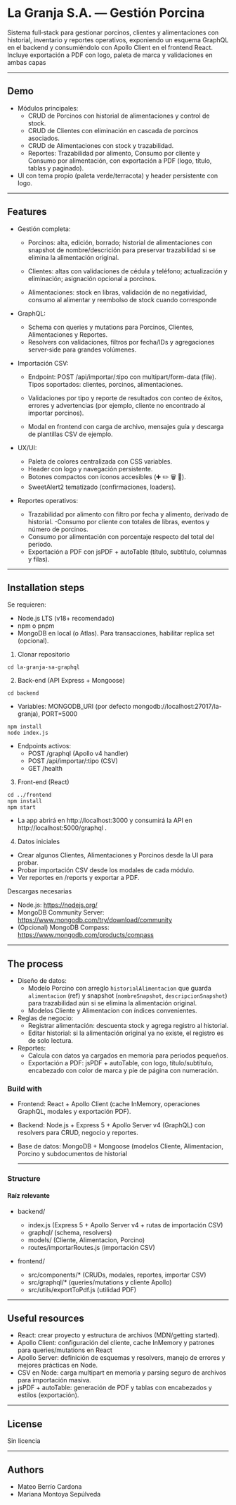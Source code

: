 # La Granja S.A. — Gestión Porcina

Sistema full‑stack para gestionar porcinos, clientes y alimentaciones con historial, inventario y reportes operativos, exponiendo un esquema GraphQL en el backend y consumiéndolo con Apollo Client en el frontend React. Incluye exportación a PDF con logo, paleta de marca y validaciones en ambas capas

---

## Demo
- Módulos principales:
  - CRUD de Porcinos con historial de alimentaciones y control de stock.
  - CRUD de Clientes con eliminación en cascada de porcinos asociados.
  - CRUD de Alimentaciones con stock y trazabilidad.
  - Reportes: Trazabilidad por alimento, Consumo por cliente y Consumo por alimentación, con exportación a PDF (logo, título, tablas y paginado).
- UI con tema propio (paleta verde/terracota) y header persistente con logo.

---

## Features
- Gestión completa:
  - Porcinos: alta, edición, borrado; historial de alimentaciones con snapshot de nombre/descrición para preservar trazabilidad si se elimina la alimentación original.

  - Clientes: altas con validaciones de cédula y teléfono; actualización y eliminación; asignación opcional a porcinos.

  - Alimentaciones: stock en libras, validación de no negatividad, consumo al alimentar y reembolso de stock cuando corresponde
- GraphQL:
  - Schema con queries y mutations para Porcinos, Clientes, Alimentaciones y Reportes.
  - Resolvers con validaciones, filtros por fecha/IDs y agregaciones server‑side para grandes volúmenes.
- Importación CSV:

  - Endpoint: POST /api/importar/:tipo con multipart/form-data (file). Tipos soportados: clientes, porcinos, alimentaciones.

  - Validaciones por tipo y reporte de resultados con conteo de éxitos, errores y advertencias (por ejemplo, cliente no encontrado al importar porcinos).

  - Modal en frontend con carga de archivo, mensajes guía y descarga de plantillas CSV de ejemplo.
- UX/UI:
  - Paleta de colores centralizada con CSS variables.
  - Header con logo y navegación persistente.
  - Botones compactos con iconos accesibles (➕ ✏️ 🗑️ 📜).
  - SweetAlert2 tematizado (confirmaciones, loaders).
- Reportes operativos:
  - Trazabilidad por alimento con filtro por fecha y alimento, derivado de historial.
  -Consumo por cliente con totales de libras, eventos y número de porcinos.
  - Consumo por alimentación con porcentaje respecto del total del período.
  - Exportación a PDF con jsPDF + autoTable (título, subtítulo, columnas y filas).

---

## Installation steps
Se requieren:
- Node.js LTS (v18+ recomendado)
- npm o pnpm
- MongoDB en local (o Atlas). Para transacciones, habilitar replica set (opcional).

1) Clonar repositorio
```
cd la-granja-sa-graphql
```
2) Back-end (API Express + Mongoose)
```
cd backend
```
- Variables: MONGODB_URI (por defecto mongodb://localhost:27017/la-granja), PORT=5000

```
npm install
node index.js
```
- Endpoints activos:
  - POST /graphql (Apollo v4 handler)
  - POST /api/importar/:tipo (CSV)
  - GET /health
    
3) Front-end (React)
```
cd ../frontend
npm install
npm start
```
- La app abrirá en http://localhost:3000 y consumirá la API en  http://localhost:5000/graphql .

4) Datos iniciales 
- Crear algunos Clientes, Alimentaciones y Porcinos desde la UI para probar.
- Probar importación CSV desde los modales de cada módulo.
- Ver reportes en /reports y exportar a PDF.

Descargas necesarias
- Node.js: https://nodejs.org/
- MongoDB Community Server: https://www.mongodb.com/try/download/community
- (Opcional) MongoDB Compass: https://www.mongodb.com/products/compass

---

## The process
- Diseño de datos:
  - Modelo Porcino con arreglo `historialAlimentacion` que guarda `alimentacion` (ref) y snapshot (`nombreSnapshot`, `descripcionSnapshot`) para trazabilidad aún si se elimina la alimentación original.
  - Modelos Cliente y Alimentacion con índices convenientes.
- Reglas de negocio:
  - Registrar alimentación: descuenta stock y agrega registro al historial.
  - Editar historial:  si la alimentación original ya no existe, el registro es de solo lectura.
- Reportes:
  - Calcula con datos ya cargados en memoria para periodos pequeños.
  - Exportación a PDF: jsPDF + autoTable, con logo, título/subtítulo, encabezado con color de marca y pie de página con numeración.

### Build with
- Frontend: React + Apollo Client (cache InMemory, operaciones GraphQL, modales y exportación PDF).

- Backend: Node.js + Express 5 + Apollo Server v4 (GraphQL) con resolvers para CRUD, negocio y reportes.

- Base de datos: MongoDB + Mongoose (modelos Cliente, Alimentacion, Porcino y subdocumentos de historial

  ---

### Structure
#### Raíz relevante
- backend/
  - index.js (Express 5 + Apollo Server v4 + rutas de importación CSV)
  - graphql/ (schema, resolvers)
  - models/ (Cliente, Alimentacion, Porcino)
  - routes/importarRoutes.js (importación CSV)

- frontend/
  - src/components/* (CRUDs, modales, reportes, importar CSV)
  - src/graphql/* (queries/mutations y cliente Apollo)
  - src/utils/exportToPdf.js (utilidad PDF)

---

## Useful resources
- React: crear proyecto y estructura de archivos (MDN/getting started).
- Apollo Client: configuración del cliente, cache InMemory y patrones para queries/mutations en React
- Apollo Server: definición de esquemas y resolvers, manejo de errores y mejores prácticas en Node.
- CSV en Node: carga multipart en memoria y parsing seguro de archivos para importación masiva.
- jsPDF + autoTable: generación de PDF y tablas con encabezados y estilos (exportación).
  
---

## License
Sin licencia

---

## Authors
  - Mateo Berrío Cardona
  - Mariana Montoya Sepúlveda


